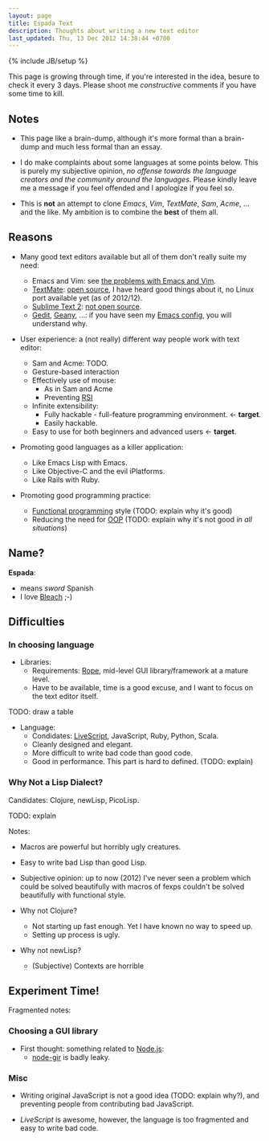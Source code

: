 ```yaml
---
layout: page
title: Espada Text
description: Thoughts about writing a new text editor
last_updated: Thu, 13 Dec 2012 14:38:44 +0700
---
```

{% include JB/setup %}

This page is growing through time, if you're interested in the idea, besure to check it every 3 days.  Please shoot me *constructive* comments if you have some time to kill.

## Notes

* This page like a brain-dump, although it's more formal than a brain-dump and much less formal than an essay.

* I do make complaints about some languages at some points below.  This is purely my subjective opinion, *no offense towards the language creators and the community around the languages*.  Please kindly leave me a message if you feel offended and I apologize if you feel so.

* This is **not** an attempt to clone *Emacs*, *Vim*, *TextMate*, *Sam*, *Acme*, ... and the like.  My ambition is to combine the **best** of them all.

## Reasons

* Many good text editors available but all of them don't really suite my need:
  - Emacs and Vim: see [the problems with Emacs and Vim](/pages/emacs-vim-problems.html).
  - [TextMate](http://macromates.com/): [open source](https://github.com/textmate/textmate), I have heard good things about it, no Linux port available yet (as of 2012/12).
  - [Sublime Text 2](http://www.sublimetext.com/): [not open source](problem-with-non-free.html).
  - [Gedit](TODO-homepage), [Geany](TODO-homepage), ...: if you have seen my [Emacs config](TODO), you will understand why.

* User experience: a (not really) different way people work with text editor:
  - Sam and Acme: TODO.
  - Gesture-based interaction
  - Effectively use of mouse:
    + As in Sam and Acme
    + Preventing [RSI](pages/rsi.html)
  - Infinite extensibility:
    + Fully hackable - full-feature programming environment. <- **target**.
    + Easily hackable.
  - Easy to use for both beginners and advanced users <- **target**.

* Promoting good languages as a killer application:
  - Like Emacs Lisp with Emacs.
  - Like Objective-C and the evil iPlatforms.
  - Like Rails with Ruby.

* Promoting good programming practice:
  - [Functional programming](TODO) style (TODO: explain why it's good)
  - Reducing the need for [OOP](TODO) (TODO: explain why it's not good *in all situations*)

## Name?

**Espada**:

- means *sword* Spanish
- I love [Bleach](TODO) ;-)

## Difficulties

### In choosing language

* Libraries:
  - Requirements: [Rope](TODO), mid-level GUI library/framework at a mature level.
  - Have to be available, time is a good excuse, and I want to focus on the text editor itself.

TODO: draw a table

* Language:
  - Condidates: [LiveScript](TODO), JavaScript, Ruby, Python, Scala.
  - Cleanly designed and elegant.
  - More difficult to write bad code than good code.
  - Good in performance.  This part is hard to defined. (TODO: explain)

### Why Not a Lisp Dialect?

Candidates: Clojure, newLisp, PicoLisp.

TODO: explain

Notes:

* Macros are powerful but horribly ugly creatures.

* Easy to write bad Lisp than good Lisp.

* Subjective opinion: up to now (2012) I've never seen a problem which could be solved beautifully with macros of fexps couldn't be solved beautifully with functional style.

* Why not Clojure?
  - Not starting up fast enough.  Yet I have known no way to speed up.
  - Setting up process is ugly.

* Why not newLisp?
  - (Subjective) Contexts are horrible 

## Experiment Time!

Fragmented notes:

### Choosing a GUI library

* First thought: something related to [Node.js](http://nodejs.org):
  - [node-gir](TODO) is badly leaky.

### Misc

* Writing original JavaScript is not a good idea (TODO: explain why?), and preventing people from contributing bad JavaScript.

* *LiveScript* is awesome, however, the language is too fragmented and easy to write bad code.
